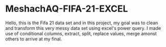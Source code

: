 # MeshachAQ-FIFA-21-EXCEL
Hello, this is the Fifa 21 data set and in this project, my goal was to clean and transform this very messy data set using excel's power query. I made use of conditional columns, extract, split, replace values, merge amonst others to arrive at my final.
